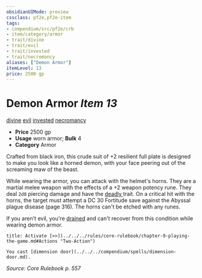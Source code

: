 ```yaml
---
obsidianUIMode: preview
cssclass: pf2e,pf2e-item
tags:
- compendium/src/pf2e/crb
- item/category/armor
- trait/divine
- trait/evil
- trait/invested
- trait/necromancy
aliases: ["Demon Armor"]
itemLevel: 13
price: 2500 gp
---
```

# Demon Armor *Item 13*  
[divine](../../../rules/traits/divine.md)  [evil](../../../rules/traits/evil.md)  [invested](../../../rules/traits/invested.md)  [necromancy](../../../rules/traits/necromancy.md)  

- **Price** 2500 gp
- **Usage** worn armor; **Bulk** 4
- **Category** Armor

Crafted from black iron, this crude suit of +2 resilient full plate is designed to make you look like a horned demon, with your face peering out of the screaming maw of the beast.

While wearing the armor, you can attack with the helmet's horns. They are a martial melee weapon with the effects of a +2 weapon potency rune. They deal `2d8` piercing damage and have the [deadly <d12>](../../../rules/traits/deadly.md) trait. On a critical hit with the horns, the target must attempt a DC 30 Fortitude save against the Abyssal plague disease (page 316). The horns can't be etched with any runes.

If you aren't evil, you're [drained](../../../rules/conditions.md#Drained) and can't recover from this condition while wearing demon armor.

```ad-embed-ability
title: Activate [>>](../../../rules/core-rulebook/chapter-9-playing-the-game.md#Actions "Two-Action")

You cast [dimension door](../../../compendium/spells/dimension-door.md).
```

*Source: Core Rulebook p. 557*
